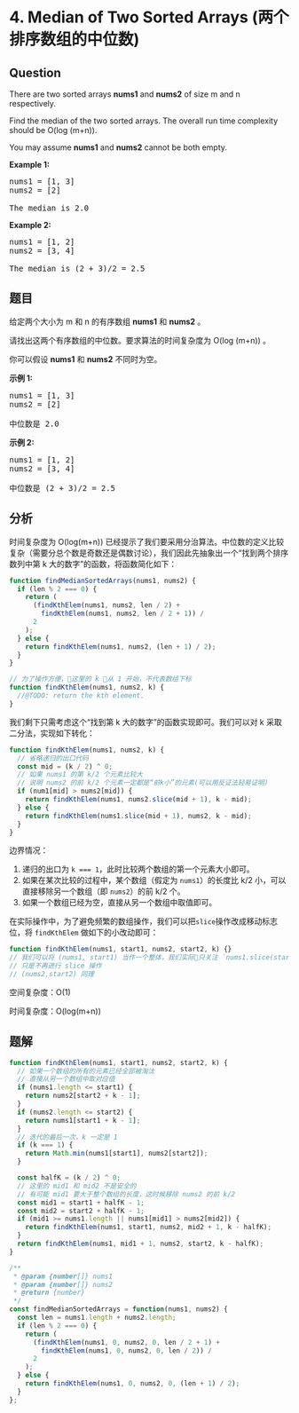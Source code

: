 # 4. Median of Two Sorted Arrays (两个排序数组的中位数)

## Question

There are two sorted arrays **nums1** and **nums2** of size m and n respectively.

Find the median of the two sorted arrays. The overall run time complexity should be O(log (m+n)).

You may assume **nums1** and **nums2** cannot be both empty.

**Example 1:**

<pre>nums1 = [1, 3]
nums2 = [2]

The median is 2.0
</pre>

**Example 2:**

<pre>nums1 = [1, 2]
nums2 = [3, 4]

The median is (2 + 3)/2 = 2.5
</pre>

## 题目

给定两个大小为 m 和 n 的有序数组 **nums1** 和 **nums2** 。

请找出这两个有序数组的中位数。要求算法的时间复杂度为 O(log (m+n)) 。

你可以假设 **nums1** 和 **nums2** 不同时为空。

**示例 1:**

<pre>nums1 = [1, 3]
nums2 = [2]

中位数是 2.0
</pre>

**示例 2:**

<pre>nums1 = [1, 2]
nums2 = [3, 4]

中位数是 (2 + 3)/2 = 2.5
</pre>

## 分析

时间复杂度为 O(log(m+n)) 已经提示了我们要采用分治算法。中位数的定义比较复杂（需要分总个数是奇数还是偶数讨论），我们因此先抽象出一个“找到两个排序数列中第 k 大的数字”的函数，将函数简化如下：

```javascript
function findMedianSortedArrays(nums1, nums2) {
  if (len % 2 === 0) {
    return (
      (findKthElem(nums1, nums2, len / 2) +
        findKthElem(nums1, nums2, len / 2 + 1)) /
      2
    );
  } else {
    return findKthElem(nums1, nums2, (len + 1) / 2);
  }
}

// 为了操作方便，这里的 k 从 1 开始，不代表数组下标
function findKthElem(nums1, nums2, k) {
  //@TODO: return the kth element.
}
```

我们剩下只需考虑这个“找到第 k 大的数字”的函数实现即可。我们可以对 k 采取二分法，实现如下转化：

```javascript
function findKthElem(nums1, nums2, k) {
  // 省略递归的出口代码
  const mid = (k / 2) ^ 0;
  // 如果 nums1 的第 k/2 个元素比较大
  // 说明 nums2 的前 k/2 个元素一定都是“前k小”的元素(可以用反证法轻易证明)
  if (num1[mid] > nums2[mid]) {
    return findKthElem(nums1, nums2.slice(mid + 1), k - mid);
  } else {
    return findKthElem(nums1.slice(mid + 1), nums2, k - mid);
  }
}
```

边界情况：

1. 递归的出口为 `k === 1`，此时比较两个数组的第一个元素大小即可。
2. 如果在某次比较的过程中，某个数组（假定为 `nums1`）的长度比 k/2 小，可以直接移除另一个数组（即 `nums2`）的前 k/2 个。
3. 如果一个数组已经为空，直接从另一个数组中取值即可。

在实际操作中，为了避免频繁的数组操作，我们可以把`slice`操作改成移动标志位，将 `findKthElem` 做如下的小改动即可：

```javascript
function findKthElem(nums1, start1, nums2, start2, k) {}
// 我们可以将 (nums1, start1) 当作一个整体，我们实际只关注 `nums1.slice(start)` 这一部分,
// 只是不再进行 slice 操作
// (nums2,start2) 同理
```

空间复杂度：O(1)

时间复杂度：O(log(m+n))

## 题解

```javascript
function findKthElem(nums1, start1, nums2, start2, k) {
  // 如果一个数组的所有的元素已经全部被淘汰
  // 直接从另一个数组中取对应值
  if (nums1.length <= start1) {
    return nums2[start2 + k - 1];
  }
  if (nums2.length <= start2) {
    return nums1[start1 + k - 1];
  }
  // 迭代的最后一次，k 一定是 1
  if (k === 1) {
    return Math.min(nums1[start1], nums2[start2]);
  }

  const halfK = (k / 2) ^ 0;
  // 这里的 mid1 和 mid2 不是安全的
  // 有可能 mid1 要大于整个数组的长度，这时候移除 nums2 的前 k/2
  const mid1 = start1 + halfK - 1;
  const mid2 = start2 + halfK - 1;
  if (mid1 >= nums1.length || nums1[mid1] > nums2[mid2]) {
    return findKthElem(nums1, start1, nums2, mid2 + 1, k - halfK);
  }
  return findKthElem(nums1, mid1 + 1, nums2, start2, k - halfK);
}

/**
 * @param {number[]} nums1
 * @param {number[]} nums2
 * @return {number}
 */
const findMedianSortedArrays = function(nums1, nums2) {
  const len = nums1.length + nums2.length;
  if (len % 2 === 0) {
    return (
      (findKthElem(nums1, 0, nums2, 0, len / 2 + 1) +
        findKthElem(nums1, 0, nums2, 0, len / 2)) /
      2
    );
  } else {
    return findKthElem(nums1, 0, nums2, 0, (len + 1) / 2);
  }
};
```
